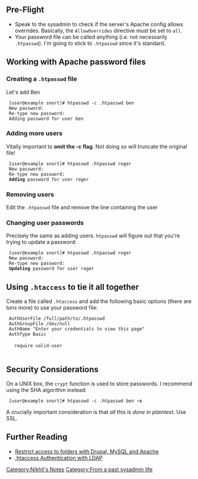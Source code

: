 Pre-Flight
----------

-   Speak to the sysadmin to check if the server's Apache config
    allows overrides. Basically, the `AllowOverrides` directive must be
    set to `all`.
-   Your password file can be called anything (i.e. not necessarily
    `.htpasswd`). I'm going to stick to `.htpasswd` since it's standard.

Working with Apache password files
----------------------------------

### Creating a `.htpasswd` file

Let's add Ben

` [user@example snort]# htpasswd -c .htpasswd ben`  
` New password: `  
` Re-type new password: `  
` Adding password for user ben`

### Adding more users

Vitally important to **omit the -c flag**. Not doing so will truncate
the original file!

` [user@example snort]# htpasswd .htpasswd roger`  
` New password: `  
` Re-type new password: `  
` `**`Adding`**` password for user roger`

### Removing users

Edit the `.htpasswd` file and remove the line containing the user

### Changing user passwords

Precisely the same as adding users. `htpasswd` will figure out that
you're trying to update a password:

` [user@example snort]# htpasswd .htpasswd roger`  
` New password: `  
` Re-type new password: `  
` `**`Updating`**` password for user roger`

Using `.htaccess` to tie it all together
----------------------------------------

Create a file called `.htaccess` and add the following basic options
(there are *tons* more) to use your password file:

` AuthUserFile /full/path/to/.htpasswd`  
` AuthGroupFile /dev/null`  
` AuthName "Enter your credentials to view this page"`  
` AuthType Basic`  
` `<Limit GET>  
`   require valid-user`  
` `</Limit>

Security Considerations
-----------------------

On a UNIX box, the `crypt` function is used to store passwords. I
recommend using the SHA algorithm instead:

` [user@example snort]# htpasswd -c .htpasswd ben `**`-s`**

A crucially important consideration is that *all this is done in
plaintext*. Use SSL.

Further Reading
---------------

-   [Restrict access to folders with Drupal, MySQL and
    Apache](Restrict_access_to_folders_with_Drupal,_MySQL_and_Apache "wikilink")
-   [.htaccess Authentication with
    LDAP](Subversion_Installation_and_Configuration#LDAP_integration "wikilink")

[Category:Nikhil's Notes](Category:Nikhil's_Notes "wikilink")
[Category:From a past sysadmin
life](Category:From_a_past_sysadmin_life "wikilink")

